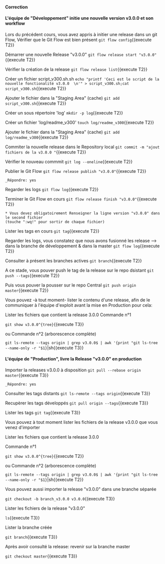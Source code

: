 #### Correction
#### L'équipe de "Développement" initie une nouvelle version v3.0.0 et son workflow
 
Lors du précédent cours, vous avez  appris à initier une release dans un git Flow,
Vérifier que le Git Flow est bien présent
 `git flow config`{{execute T2}}

 Démarrer une nouvelle Release  "v3.0.0"
 `git flow release start "v3.0.0"`{{execute T2}}
 
 Vérifier la création de la release
 `git flow release list`{{execute T2}}

 Créer un fichier script_v300.sh.sh
 `echo "printf 'Ceci est le script de la nouvelle fonctionalité v3.0.0  \n'" > script_v300.sh;cat script_v300.sh`{{execute T2}}
 
 Ajouter le fichier dans la "Staging Area" (cache)
 `git add script_v300.sh`{{execute T2}}
 
 Créer un sous répertoire 'log'
 `mkdir -p log`{{execute T2}}
 
 Créer un fichier 'log/readme_v300'
 `touch log/readme_v300`{{execute T2}}
 
  Ajouter le fichier dans la "Staging Area" (cache)
 `git add log/readme_v300`{{execute T2}}
 
 Commiter la nouvelle release dans le Repository local 
  `git commit -m "ajout fichiers de la v3.0.0 "`{{execute T2}}
   
 Vérifier le nouveau commmit
 `git log --oneline`{{execute T2}}
 
 Publier le Git Flow 
 `git flow release publish "v3.0.0"`{{execute T2}}
 
 ```
 _Répondre: yes
  ```
 
 Regarder les logs 
 `git flow log`{{execute T2}}
 
 Terminer le Git Flow en cours 
 `git flow release finish "v3.0.0"`{{execute T2}}

 ```
 * Vous devez obligatoirement Renseigner la ligne version "v3.0.0" dans le second fichier  
 (touche ":wq!" pour sortir de chaque fichier)  
 ``` 

Lister les tags en cours
 `git tag`{{execute T2}}

 Regarder les logs, vous constatez que nous avons fusionné les release -->  dans la branche de développement & dans la  master 
 `git flow log`{{execute T2}}


Consulter à présent les branches actives 
  `git branch`{{execute T2}}


 
 A ce stade, vous pouver push le tag de la release sur le repo dsistant 
 `git push --tags`{{execute T2}}

Puis vous pouver la pousser sur le repo Central
 `git push origin master`{{execute T2}}
  

Vous pouvez -à tout moment- lister le contenu d'une release, afin de le communiquer à l'équipe d'exploit avant la mise en Production 
pour cela:

Lister les fichiers que contient la release 3.0.0
   Commande n°1
   
  `git show v3.0.0^{tree}`{{execute T3}}
  
  ou 
  Commande n°2  (arborescence complète)
  
  `git ls-remote --tags origin | grep v3.0.0$ | awk '{print "git ls-tree --name-only -r "$1}`|sh{{execute T3}}
  
  
 
#### L'équipe de "Production", livre la Release "v3.0.0" en production

Importer la releases  v3.0.0 à disposition
  `git pull --rebase origin master`{{execute T3}}
 ```
 _Répondre: yes
  ```

Consulter les tags distants 
  `git ls-remote --tags origin`{{execute T3}}



Recupèrer les tags développés
  `git pull origin --tags`{{execute T3}}


Lister les tags
  `git tag`{{execute T3}}



Vous pouvez à tout moment lister les fichiers de la release v3.0.0 que vous venez d'importer

Lister les fichiers que contient la release 3.0.0

   Commande n°1
   
  `git show v3.0.0^{tree}`{{execute T2}}
  
  ou 
  Commande n°2  (arborescence complète)
  
  `git ls-remote --tags origin | grep v3.0.0$ | awk '{print "git ls-tree --name-only -r "$1}`|sh{{execute T2}}

Vous pouvez aussi importer la release "v3.0.0"  dans une branche séparée

  `git checkout -b branch_v3.0.0 v3.0.0`{{execute T3}}

Lister les fichiers de la release "v3.0.0"  

  `ls`{{execute T3}}

Lister la branche créée

  `git branch`{{execute T3}}

Après avoir consulté la release: revenir sur la branche master

  `git checkout master`{{execute T3}}
